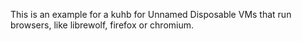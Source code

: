 This is an example for a kuhb for Unnamed Disposable VMs that run browsers, like librewolf, firefox or chromium.
